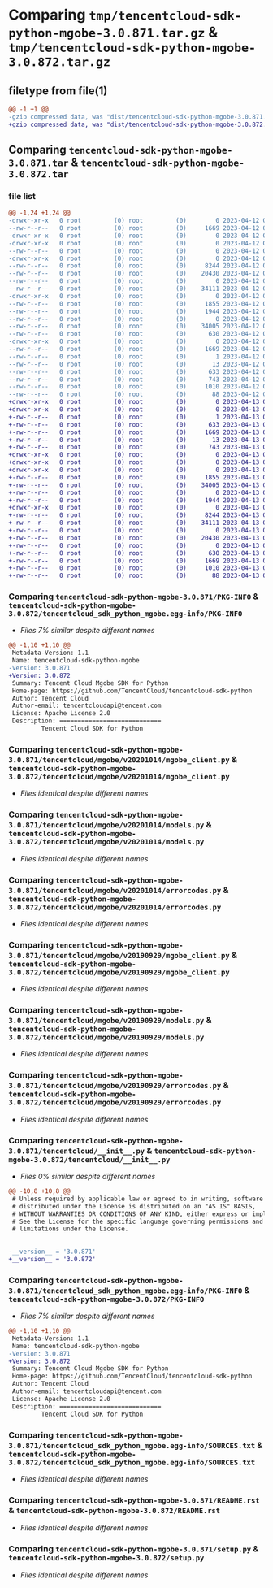 # Comparing `tmp/tencentcloud-sdk-python-mgobe-3.0.871.tar.gz` & `tmp/tencentcloud-sdk-python-mgobe-3.0.872.tar.gz`

## filetype from file(1)

```diff
@@ -1 +1 @@
-gzip compressed data, was "dist/tencentcloud-sdk-python-mgobe-3.0.871.tar", last modified: Wed Apr 12 00:29:46 2023, max compression
+gzip compressed data, was "dist/tencentcloud-sdk-python-mgobe-3.0.872.tar", last modified: Thu Apr 13 00:48:41 2023, max compression
```

## Comparing `tencentcloud-sdk-python-mgobe-3.0.871.tar` & `tencentcloud-sdk-python-mgobe-3.0.872.tar`

### file list

```diff
@@ -1,24 +1,24 @@
-drwxr-xr-x   0 root         (0) root         (0)        0 2023-04-12 00:29:46.000000 tencentcloud-sdk-python-mgobe-3.0.871/
--rw-r--r--   0 root         (0) root         (0)     1669 2023-04-12 00:29:46.000000 tencentcloud-sdk-python-mgobe-3.0.871/PKG-INFO
-drwxr-xr-x   0 root         (0) root         (0)        0 2023-04-12 00:29:46.000000 tencentcloud-sdk-python-mgobe-3.0.871/tencentcloud/
-drwxr-xr-x   0 root         (0) root         (0)        0 2023-04-12 00:29:46.000000 tencentcloud-sdk-python-mgobe-3.0.871/tencentcloud/mgobe/
--rw-r--r--   0 root         (0) root         (0)        0 2023-04-12 00:29:46.000000 tencentcloud-sdk-python-mgobe-3.0.871/tencentcloud/mgobe/__init__.py
-drwxr-xr-x   0 root         (0) root         (0)        0 2023-04-12 00:29:46.000000 tencentcloud-sdk-python-mgobe-3.0.871/tencentcloud/mgobe/v20201014/
--rw-r--r--   0 root         (0) root         (0)     8244 2023-04-12 00:29:46.000000 tencentcloud-sdk-python-mgobe-3.0.871/tencentcloud/mgobe/v20201014/mgobe_client.py
--rw-r--r--   0 root         (0) root         (0)    20430 2023-04-12 00:29:46.000000 tencentcloud-sdk-python-mgobe-3.0.871/tencentcloud/mgobe/v20201014/models.py
--rw-r--r--   0 root         (0) root         (0)        0 2023-04-12 00:29:46.000000 tencentcloud-sdk-python-mgobe-3.0.871/tencentcloud/mgobe/v20201014/__init__.py
--rw-r--r--   0 root         (0) root         (0)    34111 2023-04-12 00:29:46.000000 tencentcloud-sdk-python-mgobe-3.0.871/tencentcloud/mgobe/v20201014/errorcodes.py
-drwxr-xr-x   0 root         (0) root         (0)        0 2023-04-12 00:29:46.000000 tencentcloud-sdk-python-mgobe-3.0.871/tencentcloud/mgobe/v20190929/
--rw-r--r--   0 root         (0) root         (0)     1855 2023-04-12 00:29:46.000000 tencentcloud-sdk-python-mgobe-3.0.871/tencentcloud/mgobe/v20190929/mgobe_client.py
--rw-r--r--   0 root         (0) root         (0)     1944 2023-04-12 00:29:46.000000 tencentcloud-sdk-python-mgobe-3.0.871/tencentcloud/mgobe/v20190929/models.py
--rw-r--r--   0 root         (0) root         (0)        0 2023-04-12 00:29:46.000000 tencentcloud-sdk-python-mgobe-3.0.871/tencentcloud/mgobe/v20190929/__init__.py
--rw-r--r--   0 root         (0) root         (0)    34005 2023-04-12 00:29:46.000000 tencentcloud-sdk-python-mgobe-3.0.871/tencentcloud/mgobe/v20190929/errorcodes.py
--rw-r--r--   0 root         (0) root         (0)      630 2023-04-12 00:29:46.000000 tencentcloud-sdk-python-mgobe-3.0.871/tencentcloud/__init__.py
-drwxr-xr-x   0 root         (0) root         (0)        0 2023-04-12 00:29:46.000000 tencentcloud-sdk-python-mgobe-3.0.871/tencentcloud_sdk_python_mgobe.egg-info/
--rw-r--r--   0 root         (0) root         (0)     1669 2023-04-12 00:29:46.000000 tencentcloud-sdk-python-mgobe-3.0.871/tencentcloud_sdk_python_mgobe.egg-info/PKG-INFO
--rw-r--r--   0 root         (0) root         (0)        1 2023-04-12 00:29:46.000000 tencentcloud-sdk-python-mgobe-3.0.871/tencentcloud_sdk_python_mgobe.egg-info/dependency_links.txt
--rw-r--r--   0 root         (0) root         (0)       13 2023-04-12 00:29:46.000000 tencentcloud-sdk-python-mgobe-3.0.871/tencentcloud_sdk_python_mgobe.egg-info/top_level.txt
--rw-r--r--   0 root         (0) root         (0)      633 2023-04-12 00:29:46.000000 tencentcloud-sdk-python-mgobe-3.0.871/tencentcloud_sdk_python_mgobe.egg-info/SOURCES.txt
--rw-r--r--   0 root         (0) root         (0)      743 2023-04-12 00:29:46.000000 tencentcloud-sdk-python-mgobe-3.0.871/README.rst
--rw-r--r--   0 root         (0) root         (0)     1010 2023-04-12 00:29:46.000000 tencentcloud-sdk-python-mgobe-3.0.871/setup.py
--rw-r--r--   0 root         (0) root         (0)       88 2023-04-12 00:29:46.000000 tencentcloud-sdk-python-mgobe-3.0.871/setup.cfg
+drwxr-xr-x   0 root         (0) root         (0)        0 2023-04-13 00:48:41.000000 tencentcloud-sdk-python-mgobe-3.0.872/
+drwxr-xr-x   0 root         (0) root         (0)        0 2023-04-13 00:48:41.000000 tencentcloud-sdk-python-mgobe-3.0.872/tencentcloud_sdk_python_mgobe.egg-info/
+-rw-r--r--   0 root         (0) root         (0)        1 2023-04-13 00:48:41.000000 tencentcloud-sdk-python-mgobe-3.0.872/tencentcloud_sdk_python_mgobe.egg-info/dependency_links.txt
+-rw-r--r--   0 root         (0) root         (0)      633 2023-04-13 00:48:41.000000 tencentcloud-sdk-python-mgobe-3.0.872/tencentcloud_sdk_python_mgobe.egg-info/SOURCES.txt
+-rw-r--r--   0 root         (0) root         (0)     1669 2023-04-13 00:48:41.000000 tencentcloud-sdk-python-mgobe-3.0.872/tencentcloud_sdk_python_mgobe.egg-info/PKG-INFO
+-rw-r--r--   0 root         (0) root         (0)       13 2023-04-13 00:48:41.000000 tencentcloud-sdk-python-mgobe-3.0.872/tencentcloud_sdk_python_mgobe.egg-info/top_level.txt
+-rw-r--r--   0 root         (0) root         (0)      743 2023-04-13 00:48:41.000000 tencentcloud-sdk-python-mgobe-3.0.872/README.rst
+drwxr-xr-x   0 root         (0) root         (0)        0 2023-04-13 00:48:41.000000 tencentcloud-sdk-python-mgobe-3.0.872/tencentcloud/
+drwxr-xr-x   0 root         (0) root         (0)        0 2023-04-13 00:48:41.000000 tencentcloud-sdk-python-mgobe-3.0.872/tencentcloud/mgobe/
+drwxr-xr-x   0 root         (0) root         (0)        0 2023-04-13 00:48:41.000000 tencentcloud-sdk-python-mgobe-3.0.872/tencentcloud/mgobe/v20190929/
+-rw-r--r--   0 root         (0) root         (0)     1855 2023-04-13 00:48:41.000000 tencentcloud-sdk-python-mgobe-3.0.872/tencentcloud/mgobe/v20190929/mgobe_client.py
+-rw-r--r--   0 root         (0) root         (0)    34005 2023-04-13 00:48:41.000000 tencentcloud-sdk-python-mgobe-3.0.872/tencentcloud/mgobe/v20190929/errorcodes.py
+-rw-r--r--   0 root         (0) root         (0)        0 2023-04-13 00:48:41.000000 tencentcloud-sdk-python-mgobe-3.0.872/tencentcloud/mgobe/v20190929/__init__.py
+-rw-r--r--   0 root         (0) root         (0)     1944 2023-04-13 00:48:41.000000 tencentcloud-sdk-python-mgobe-3.0.872/tencentcloud/mgobe/v20190929/models.py
+drwxr-xr-x   0 root         (0) root         (0)        0 2023-04-13 00:48:41.000000 tencentcloud-sdk-python-mgobe-3.0.872/tencentcloud/mgobe/v20201014/
+-rw-r--r--   0 root         (0) root         (0)     8244 2023-04-13 00:48:41.000000 tencentcloud-sdk-python-mgobe-3.0.872/tencentcloud/mgobe/v20201014/mgobe_client.py
+-rw-r--r--   0 root         (0) root         (0)    34111 2023-04-13 00:48:41.000000 tencentcloud-sdk-python-mgobe-3.0.872/tencentcloud/mgobe/v20201014/errorcodes.py
+-rw-r--r--   0 root         (0) root         (0)        0 2023-04-13 00:48:41.000000 tencentcloud-sdk-python-mgobe-3.0.872/tencentcloud/mgobe/v20201014/__init__.py
+-rw-r--r--   0 root         (0) root         (0)    20430 2023-04-13 00:48:41.000000 tencentcloud-sdk-python-mgobe-3.0.872/tencentcloud/mgobe/v20201014/models.py
+-rw-r--r--   0 root         (0) root         (0)        0 2023-04-13 00:48:41.000000 tencentcloud-sdk-python-mgobe-3.0.872/tencentcloud/mgobe/__init__.py
+-rw-r--r--   0 root         (0) root         (0)      630 2023-04-13 00:48:41.000000 tencentcloud-sdk-python-mgobe-3.0.872/tencentcloud/__init__.py
+-rw-r--r--   0 root         (0) root         (0)     1669 2023-04-13 00:48:41.000000 tencentcloud-sdk-python-mgobe-3.0.872/PKG-INFO
+-rw-r--r--   0 root         (0) root         (0)     1010 2023-04-13 00:48:41.000000 tencentcloud-sdk-python-mgobe-3.0.872/setup.py
+-rw-r--r--   0 root         (0) root         (0)       88 2023-04-13 00:48:41.000000 tencentcloud-sdk-python-mgobe-3.0.872/setup.cfg
```

### Comparing `tencentcloud-sdk-python-mgobe-3.0.871/PKG-INFO` & `tencentcloud-sdk-python-mgobe-3.0.872/tencentcloud_sdk_python_mgobe.egg-info/PKG-INFO`

 * *Files 7% similar despite different names*

```diff
@@ -1,10 +1,10 @@
 Metadata-Version: 1.1
 Name: tencentcloud-sdk-python-mgobe
-Version: 3.0.871
+Version: 3.0.872
 Summary: Tencent Cloud Mgobe SDK for Python
 Home-page: https://github.com/TencentCloud/tencentcloud-sdk-python
 Author: Tencent Cloud
 Author-email: tencentcloudapi@tencent.com
 License: Apache License 2.0
 Description: ============================
         Tencent Cloud SDK for Python
```

### Comparing `tencentcloud-sdk-python-mgobe-3.0.871/tencentcloud/mgobe/v20201014/mgobe_client.py` & `tencentcloud-sdk-python-mgobe-3.0.872/tencentcloud/mgobe/v20201014/mgobe_client.py`

 * *Files identical despite different names*

### Comparing `tencentcloud-sdk-python-mgobe-3.0.871/tencentcloud/mgobe/v20201014/models.py` & `tencentcloud-sdk-python-mgobe-3.0.872/tencentcloud/mgobe/v20201014/models.py`

 * *Files identical despite different names*

### Comparing `tencentcloud-sdk-python-mgobe-3.0.871/tencentcloud/mgobe/v20201014/errorcodes.py` & `tencentcloud-sdk-python-mgobe-3.0.872/tencentcloud/mgobe/v20201014/errorcodes.py`

 * *Files identical despite different names*

### Comparing `tencentcloud-sdk-python-mgobe-3.0.871/tencentcloud/mgobe/v20190929/mgobe_client.py` & `tencentcloud-sdk-python-mgobe-3.0.872/tencentcloud/mgobe/v20190929/mgobe_client.py`

 * *Files identical despite different names*

### Comparing `tencentcloud-sdk-python-mgobe-3.0.871/tencentcloud/mgobe/v20190929/models.py` & `tencentcloud-sdk-python-mgobe-3.0.872/tencentcloud/mgobe/v20190929/models.py`

 * *Files identical despite different names*

### Comparing `tencentcloud-sdk-python-mgobe-3.0.871/tencentcloud/mgobe/v20190929/errorcodes.py` & `tencentcloud-sdk-python-mgobe-3.0.872/tencentcloud/mgobe/v20190929/errorcodes.py`

 * *Files identical despite different names*

### Comparing `tencentcloud-sdk-python-mgobe-3.0.871/tencentcloud/__init__.py` & `tencentcloud-sdk-python-mgobe-3.0.872/tencentcloud/__init__.py`

 * *Files 0% similar despite different names*

```diff
@@ -10,8 +10,8 @@
 # Unless required by applicable law or agreed to in writing, software
 # distributed under the License is distributed on an "AS IS" BASIS,
 # WITHOUT WARRANTIES OR CONDITIONS OF ANY KIND, either express or implied.
 # See the License for the specific language governing permissions and
 # limitations under the License.
 
 
-__version__ = '3.0.871'
+__version__ = '3.0.872'
```

### Comparing `tencentcloud-sdk-python-mgobe-3.0.871/tencentcloud_sdk_python_mgobe.egg-info/PKG-INFO` & `tencentcloud-sdk-python-mgobe-3.0.872/PKG-INFO`

 * *Files 7% similar despite different names*

```diff
@@ -1,10 +1,10 @@
 Metadata-Version: 1.1
 Name: tencentcloud-sdk-python-mgobe
-Version: 3.0.871
+Version: 3.0.872
 Summary: Tencent Cloud Mgobe SDK for Python
 Home-page: https://github.com/TencentCloud/tencentcloud-sdk-python
 Author: Tencent Cloud
 Author-email: tencentcloudapi@tencent.com
 License: Apache License 2.0
 Description: ============================
         Tencent Cloud SDK for Python
```

### Comparing `tencentcloud-sdk-python-mgobe-3.0.871/tencentcloud_sdk_python_mgobe.egg-info/SOURCES.txt` & `tencentcloud-sdk-python-mgobe-3.0.872/tencentcloud_sdk_python_mgobe.egg-info/SOURCES.txt`

 * *Files identical despite different names*

### Comparing `tencentcloud-sdk-python-mgobe-3.0.871/README.rst` & `tencentcloud-sdk-python-mgobe-3.0.872/README.rst`

 * *Files identical despite different names*

### Comparing `tencentcloud-sdk-python-mgobe-3.0.871/setup.py` & `tencentcloud-sdk-python-mgobe-3.0.872/setup.py`

 * *Files identical despite different names*

